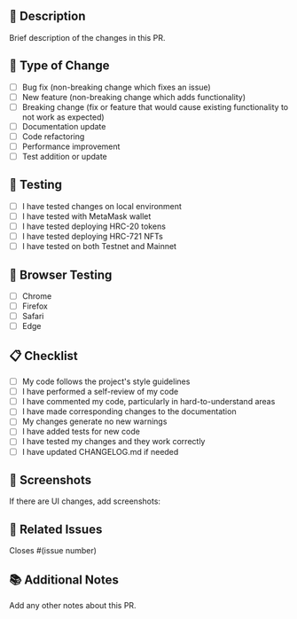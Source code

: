 ## 📝 Description

Brief description of the changes in this PR.

## 🔄 Type of Change

- [ ] Bug fix (non-breaking change which fixes an issue)
- [ ] New feature (non-breaking change which adds functionality)
- [ ] Breaking change (fix or feature that would cause existing functionality to not work as expected)
- [ ] Documentation update
- [ ] Code refactoring
- [ ] Performance improvement
- [ ] Test addition or update

## 🧪 Testing

- [ ] I have tested changes on local environment
- [ ] I have tested with MetaMask wallet
- [ ] I have tested deploying HRC-20 tokens
- [ ] I have tested deploying HRC-721 NFTs
- [ ] I have tested on both Testnet and Mainnet

## 📱 Browser Testing

- [ ] Chrome
- [ ] Firefox
- [ ] Safari
- [ ] Edge

## 📋 Checklist

- [ ] My code follows the project's style guidelines
- [ ] I have performed a self-review of my code
- [ ] I have commented my code, particularly in hard-to-understand areas
- [ ] I have made corresponding changes to the documentation
- [ ] My changes generate no new warnings
- [ ] I have added tests for new code
- [ ] I have tested my changes and they work correctly
- [ ] I have updated CHANGELOG.md if needed

## 📸 Screenshots

If there are UI changes, add screenshots:

## 🔗 Related Issues

Closes #(issue number)

## 📚 Additional Notes

Add any other notes about this PR.